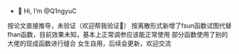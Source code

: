 - 👋 Hi, I’m @Q1ngyuC

按论文直接推导，未验证（欢迎帮我验证🙂） 
按离散形式新增了fsun函数试图代替fhan函数，目前效果未知，基本上正常调参应该能正常使用
部分函数使用了别的大佬的现成函数进行缝合
女生自用，后续会更新，欢迎交流

<!---
Q1ngyuC/Q1ngyuC is a ✨ special ✨ repository because its `README.md` (this file) appears on your GitHub profile.
You can click the Preview link to take a look at your changes.
--->
